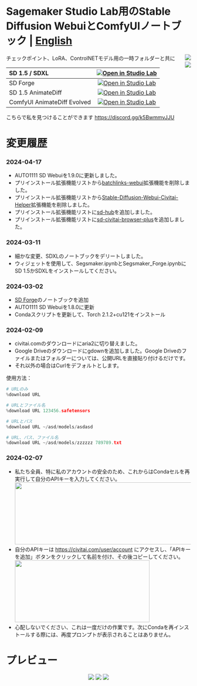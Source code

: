 # Sagemaker Studio Lab用のStable Diffusion WebuiとComfyUIノートブック | **[English](README.md)** 
チェックポイント、LoRA、ControlNETモデル用の一時フォルダーと共に [<img align="right" src="https://api.visitorbadge.io/api/visitors?path=https%3A%2F%2Fgithub.com%2Fpantat88%2Fsegsmaker&label=Visitors&countColor=%232ccce4&style=flat">](https://visitorbadge.io/status?path=https%3A%2F%2Fgithub.com%2Fpantat88%2Fsegsmaker)
<br />[<img align="right" src="https://img.shields.io/badge/Support%20me%20on%20Ko--fi-F16061?logo=ko-fi&logoColor=white&style=flat">](https://ko-fi.com/gutris1)

| SD 1.5 / SDXL | [![Open in Studio Lab](https://studiolab.sagemaker.aws/studiolab.svg)](https://studiolab.sagemaker.aws/import/github/gutris1/segsmaker/blob/main/Segsmaker.ipynb) |
| :---------------------------------------- | :-----------------------------------------------------------------------------------------------------------------: |
| SD Forge | [![Open in Studio Lab](https://studiolab.sagemaker.aws/studiolab.svg)](https://studiolab.sagemaker.aws/import/github/gutris1/segsmaker/blob/main/Segsmaker_Forge.ipynb) |
| SD 1.5 AnimateDiff | [![Open in Studio Lab](https://studiolab.sagemaker.aws/studiolab.svg)](https://studiolab.sagemaker.aws/import/github/gutris1/segsmaker/blob/main/Segsmaker_AnimateDiff_SD1.5.ipynb) |
| ComfyUI AnimateDiff Evolved | [![Open in Studio Lab](https://studiolab.sagemaker.aws/studiolab.svg)](https://studiolab.sagemaker.aws/import/github/gutris1/segsmaker/blob/main/Segsmaker_ComfyUI.ipynb) |<br />

こちらで私を見つけることができます https://discord.gg/k5BwmmvJJU

# 変更履歴
### 2024-04-17
- AUTO1111 SD Webuiを1.9.0に更新しました。
- プリインストール拡張機能リストから[batchlinks-webui](https://github.com/etherealxx/batchlinks-webui)拡張機能を削除しました。
- プリインストール拡張機能リストから[Stable-Diffusion-Webui-Civitai-Helper](https://github.com/zixaphir/Stable-Diffusion-Webui-Civitai-Helper)拡張機能を削除しました。
- プリインストール拡張機能リストに[sd-hub](https://github.com/gutris1/sd-hub)を追加しました。
- プリインストール拡張機能リストに[sd-civitai-browser-plus](https://github.com/BlafKing/sd-civitai-browser-plus)を追加しました。

### 2024-03-11
- 細かな変更、SDXLのノートブックをデリートしました。
- ウィジェットを使用して、Segsmaker.ipynbとSegsmaker_Forge.ipynbにSD 1.5かSDXLをインストールしてください。

### 2024-03-02
- [SD Forge](https://github.com/lllyasviel/stable-diffusion-webui-forge)のノートブックを追加
- AUTO1111 SD Webuiを1.8.0に更新
- Condaスクリプトを更新して、Torch 2.1.2+cu121をインストール

### 2024-02-09
- civitai.comのダウンロードにaria2に切り替えました。
- Google Driveのダウンロードにgdownを追加しました。Google Driveのファイルまたはフォルダーについては、公開URLを直接貼り付けるだけです。
- それ以外の場合はCurlをデフォルトとします。

使用方法：
```python
# URLのみ
%download URL

# URLとファイル名
%download URL 123456.safetensors

# URLとパス
%download URL ~/asd/models/asdasd

# URL、パス、ファイル名
%download URL ~/asd/models/zzzzzz 789789.txt
```

### 2024-02-07
- 私たち全員、特に私のアカウントの安全のため、これからはCondaセルを再実行して自分のAPIキーを入力してください。 <br />
  <img src="https://github.com/gutris1/segsmaker/assets/132797949/7420b6ff-7080-46f2-bd20-cd2088d64ff6" width="486" height="169">
- 自分のAPIキーは https://civitai.com/user/account にアクセスし、「APIキーを追加」ボタンをクリックして名前を付け、その後コピーしてください。<br />
  <img src="https://github.com/gutris1/segsmaker/assets/132797949/d3fa05b6-4cdd-4ffc-9a50-43bf550de627" width="367" height="169">
- 心配しないでください、これは一度だけの作業です。次にCondaを再インストールする際には、再度プロンプトが表示されることはありません。

# プレビュー
<p align="center">
  <img src="https://github.com/gutris1/segsmaker/blob/4839cf9b51036d95671d5e74d49bd5fa86d0552b/preview1.gif">
  <img src="https://github.com/gutris1/sd-fast-pnginfo/blob/e59a97f28d20397da5b78bdd6a8a79299cf139f1/preview.gif">
  <img src="https://github.com/gutris1/segsmaker/assets/132797949/acc8e533-2a71-4be9-b8ce-d0dd992f9970">
</p>
